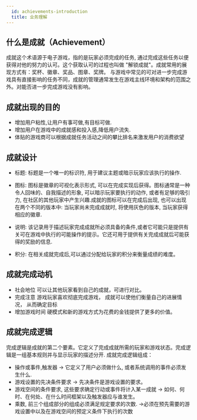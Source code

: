```yaml
---
  id: achievements-introduction
  title: 业务理解
---
```



## 什么是成就（Achievement）

成就这个术语源于电子游戏，指的是玩家必须完成的任务, 通过完成这些任务以便获得对他的努力的认可。这个获取认可的过程也叫做 "解锁成就"。成就常用的展现方式有：奖杯、徽章、奖品、图章、奖牌。
与游戏中常见的可对进一步完成游戏具有直接影响的任务不同，成就的管理通常发生在游戏主线环境和架构的范围之外。对能否进一步完成游戏没有影响。


## 成就出现的目的


- 增加用户粘性,让用户有事可做,有目标可做.
- 增加用户在游戏中的成就感和投入感,降低用户流失.
- 体贴的游戏商可以根据成就任务活动之间的攀比排名来激发用户的消费欲望


## 成就设计

- 标题: 标题是一个唯一的标识符, 用于建议主题或暗示玩家应该执行的操作.

- 图标: 图标是徽章的可视化表示形式, 可以在完成实现后获得。图标通常是一种令人回味的、自我描述的形象,   可以暗示玩家要执行的动作, 或者有足够的吸引力, 在社区的其他玩家中产生兴趣.成就的图标可以在完成后出现, 也可以出现在两个不同的版本中: 当玩家尚未完成成就时, 将使用灰色的版本, 当玩家获得相应的徽章.

- 说明: 该记录用于描述玩家完成成就所必须具备的条件,或者它可能只是提供有关可在游戏中执行的可能操作的提示。它还可用于提供有关完成成就后可能获得的奖励的信息.

- 积分: 在相关成就完成后,可以通过分配给玩家的积分来衡量成绩的难度。

## 成就完成动机

- 社会地位 可以让其他玩家看到自己的成就，可进行对比。
- 完成注意 游戏玩家喜欢彻底完成游戏， 成就可以使他们衡量自己的进展情况， 从而确定目标
- 增加游戏时间 硬模式和新的游戏方式为花费的金钱提供了更多的价值。


## 成就完成逻辑

  完成逻辑是成就的第二个要素。它定义了完成成就所需的玩家和游戏状态。完成逻辑是一组基本规则并与显示玩家的描述分开.
  成就完成逻辑组成：

  - 操作或事件,触发器   -> 它定义了用户必须做什么, 或者系统调用的事件必须发生什么.
  - 游戏设置的先决条件要求  -> 先决条件是游戏设置的要求。
  - 游戏空间的条件要求, 这些要求确定行动或事件将计入某一成就  -> 如何、何时、在何处、在什么时间框架以及触发器应与谁发生。
  - 乘数, 前三个组成部分的组成必须满足规定要求的次数. ->必须在预先需要的游戏设置中以及在游戏空间的预定义条件下执行的次数

